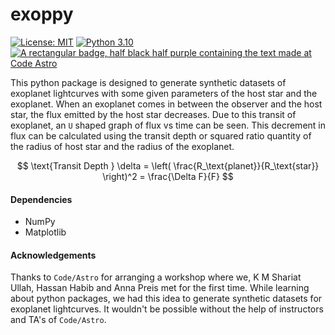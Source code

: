# exoppy

[![License: MIT](https://cdn.prod.website-files.com/5e0f1144930a8bc8aace526c/65dd9eb5aaca434fac4f1c34_License-MIT-blue.svg)](/LICENSE) [![Python 3.10](https://img.shields.io/badge/python-3.10-blue.svg)](https://www.python.org/downloads/release/python-360/) [![A rectangular badge, half black half purple containing the text made at Code Astro](https://img.shields.io/badge/Made%20at-Code/Astro-blueviolet.svg)](https://semaphorep.github.io/codeastro/)

This python package is designed to generate synthetic datasets of exoplanet lightcurves with some given parameters of the host star and the exoplanet. When an exoplanet comes in between the observer and the host star, the flux emitted by the host star decreases. Due to this transit of exoplanet, an `U` shaped graph of flux vs time can be seen. This decrement in flux can be calculated using the transit depth or squared ratio quantity of the radius of host star and the radius of the exoplanet. 

$$ \text{Transit Depth }  \delta = \left( \frac{R_\text{planet}}{R_\text{star}} \right)^2 = \frac{\Delta F}{F} $$

#### Dependencies 

- NumPy 
- Matplotlib

#### Acknowledgements 

Thanks to `Code/Astro` for arranging a workshop where we, K M Shariat Ullah, Hassan Habib and Anna Preis met for the first time. While learning about python packages, we had this idea to generate synthetic datasets for exoplanet lightcurves. It wouldn't be possible without the help of instructors and TA's of `Code/Astro`. 
